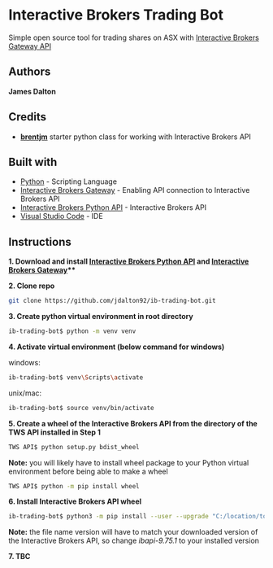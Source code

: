 # Interactive Brokers Trading Bot

Simple open source tool for trading shares on ASX with [Interactive Brokers Gateway API](https://interactivebrokers.github.io/tws-api/introduction.html)

## Authors

**James Dalton**

## Credits

- **[brentjm](https://github.com/brentjm/Interactive-Brokers-API)** starter python class for working with Interactive Brokers API

## Built with

- [Python](https://www.python.org/) - Scripting Language
- [Interactive Brokers Gateway](https://www.interactivebrokers.com.au/en/index.php?f=16457) - Enabling API connection to Interactive Brokers API
- [Interactive Brokers Python API](http://interactivebrokers.github.io/) - Interactive Brokers API
- [Visual Studio Code](https://code.visualstudio.com/) - IDE

## Instructions

**1. Download and install [Interactive Brokers Python API](http://interactivebrokers.github.io/) and [Interactive Brokers Gateway](https://www.interactivebrokers.com.au/en/index.php?f=16457)\*\***

**2. Clone repo**

```sh
git clone https://github.com/jdalton92/ib-trading-bot.git
```

**3. Create python virtual environment in root directory**

```sh
ib-trading-bot$ python -m venv venv
```

**4. Activate virtual environment (below command for windows)**

windows:

```sh
ib-trading-bot$ venv\Scripts\activate
```

unix/mac:

```sh
ib-trading-bot$ source venv/bin/activate
```

**5. Create a wheel of the Interactive Brokers API from the directory of the TWS API installed in Step 1**

```sh
TWS API$ python setup.py bdist_wheel
```

**Note:** you will likely have to install wheel package to your Python virtual environment before being able to make a wheel

```sh
TWS API$ python -m pip install wheel
```

**6. Install Interactive Brokers API wheel**

```sh
ib-trading-bot$ python3 -m pip install --user --upgrade "C:/location/to/TWS API/dist/ibapi-9.75.1-py3-none-any.whl"
```

**Note:** the file name version will have to match your downloaded version of the Interactive Brokers API, so change _ibapi-9.75.1_ to your installed version

**7. TBC**

